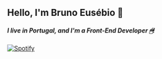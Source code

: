 ## Hello, I'm Bruno Eusébio 👋

##### I live in Portugal, and I'm a Front-End Developer 🖱!

[![Spotify](https://11139642116.vercel.app/api/spotify)](https://open.spotify.com/user/11139642116)

<!--
**Degortunger/Degortunger** is a ✨ _special_ ✨ repository because its `README.md` (this file) appears on your GitHub profile.
